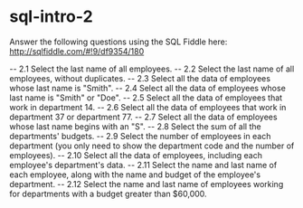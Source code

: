 # sql-intro-2

Answer the following questions using the SQL Fiddle here: http://sqlfiddle.com/#!9/df9354/180

-- 2.1 Select the last name of all employees.
-- 2.2 Select the last name of all employees, without duplicates.
-- 2.3 Select all the data of employees whose last name is "Smith".
-- 2.4 Select all the data of employees whose last name is "Smith" or "Doe".
-- 2.5 Select all the data of employees that work in department 14.
-- 2.6 Select all the data of employees that work in department 37 or department 77.
-- 2.7 Select all the data of employees whose last name begins with an "S".
-- 2.8 Select the sum of all the departments' budgets.
-- 2.9 Select the number of employees in each department (you only need to show the department code and the number of employees).
-- 2.10 Select all the data of employees, including each employee's department's data.
-- 2.11 Select the name and last name of each employee, along with the name and budget of the employee's department.
-- 2.12 Select the name and last name of employees working for departments with a budget greater than $60,000.
